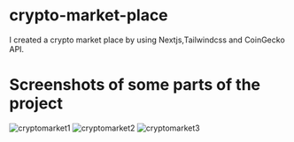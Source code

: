 # crypto-market-place
I created a crypto market place by using Nextjs,Tailwindcss and CoinGecko API.


# Screenshots of some parts of the project

![cryptomarket1](https://github.com/ardasumbul1/crypto-market-place/assets/38762229/c79e3813-1faf-4b60-8c8d-c8bd9e1618ad)
![cryptomarket2](https://github.com/ardasumbul1/crypto-market-place/assets/38762229/df2b5c64-aabc-489a-8633-04a0470265cb)
![cryptomarket3](https://github.com/ardasumbul1/crypto-market-place/assets/38762229/1bec5777-47eb-403e-a7e6-a6cbe1ccded9)
